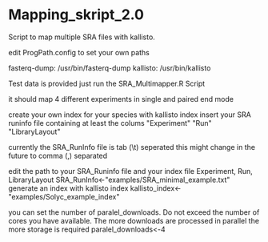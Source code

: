 # Mapping_skript_2.0

Script to map multiple SRA files with kallisto.

edit ProgPath.config to set your own paths

fasterq-dump: /usr/bin/fasterq-dump
kallisto: /usr/bin/kallisto


Test data is provided
just run the SRA_Multimapper.R Script

it should map 4 different experiments in single and paired end mode

create your own index for your species with kallisto index
insert your SRA runinfo file containing at least the colums
"Experiment" "Run" "LibraryLayout"

currently the SRA_RunInfo file is tab (\t) seperated
this might change in the future to comma (,) separated

edit the path to your SRA_Runinfo file and your index file
Experiment, Run, LibraryLayout
SRA_RunInfo<-"examples/SRA_minimal_example.txt"
generate an index with kallisto index
kallisto_index<-"examples/Solyc_example_index"

you can set the number of paralel_downloads. Do not exceed the number of cores you have available.
The more downloads are processed in parallel the more storage is required
paralel_downloads<-4


